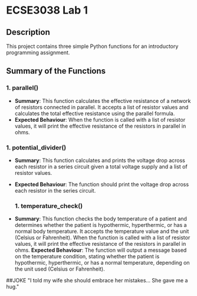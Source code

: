 # ECSE3038 Lab 1

## Description
This project contains three simple Python functions for an introductory programming assignment.


## Summary of the Functions

### 1. **parallel()**
- **Summary**: 
  This function calculates the effective resistance of a network of resistors connected in parallel. It accepts a list of resistor values and calculates the total effective resistance using the parallel formula.
- **Expected Behaviour**:
  When the function is called with a list of resistor values, it will print the effective resistance of the resistors in parallel in ohms.


### 1. **potential_divider()**
- **Summary**: 
  This function calculates and prints the voltage drop across each resistor in a series circuit given a total voltage supply and a list of resistor values.
- **Expected Behaviour**:
  The function should print the voltage drop across each resistor in the series circuit.

 

  ### 1. **temperature_check()**
- **Summary**: 
  This function checks the body temperature of a patient and determines whether the patient is hypothermic, hyperthermic, or has a normal body temperature. It accepts the temperature value and the unit (Celsius or Fahrenheit).
  When the function is called with a list of resistor values, it will print the effective resistance of the resistors in parallel in ohms.
**Expected Behaviour**:
  The function will output a message based on the temperature condition, stating whether the patient is hypothermic, hyperthermic, or has a normal temperature, depending on the unit used (Celsius or Fahrenheit).

##JOKE
"I told my wife she should embrace her mistakes… She gave me a hug."

  





